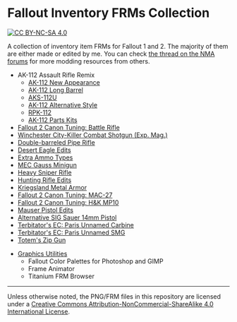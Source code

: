 # Fallout Inventory FRMs Collection

[![CC BY-NC-SA 4.0][cc-by-nc-sa-shield]][cc-by-nc-sa]

A collection of inventory item FRMs for Fallout 1 and 2. The majority of them are either made or edited by me. You can check [the thread on the NMA forums](https://www.nma-fallout.com/threads/collection-inventory-frm-edits.186246/) for more modding resources from others.

* AK-112 Assault Rifle Remix
  * [AK-112 New Appearance](AK-112_remix/01_AK-112_New/)
  * [AK-112 Long Barrel](AK-112_remix/02_AK-112_Long/)
  * [AKS-112U](AK-112_remix/03_AKS-112U/)
  * [AK-112 Alternative Style](AK-112_remix/04_AK-112_Alt/)
  * [RPK-112](AK-112_remix/05_RPK-112/)
  * [AK-112 Parts Kits](AK-112_remix/00_parts/)
* [Fallout 2 Canon Tuning: Battle Rifle](Battle_Rifle/)
* [Winchester City-Killer Combat Shotgun (Exp. Mag.)](CityKiller_edits/)
* [Double-barreled Pipe Rifle](DB_Pipe_Rifle/)
* [Desert Eagle Edits](Desert_Eagle_edits/)
* [Extra Ammo Types](Extra_Ammo_Types/)
* [MEC Gauss Minigun](FOT_Gauss_Minigun/)
* [Heavy Sniper Rifle](Heavy_Sniper_Rifle/)
* [Hunting Rifle Edits](Hunting_Rifle_edits/)
* [Kriegsland Metal Armor](Kriegsland_Metal_Armor/)
* [Fallout 2 Canon Tuning: MAC-27](MAC-27/)
* [Fallout 2 Canon Tuning: H&K MP10](MP10/)
* [Mauser Pistol Edits](Mauser_Pistol_edits/)
* [Alternative SIG Sauer 14mm Pistol](SIG_Pistol_alt/)
* [Terbitator's EC: Paris Unnamed Carbine](Terbitator_ECP_Carbine/)
* [Terbitator's EC: Paris Unnamed SMG](Terbitator_ECP_SMG/)
* [Totem's Zip Gun](Totem_Zip_Gun/)

- [Graphics Utilities](_utils/)
  - Fallout Color Palettes for Photoshop and GIMP
  - Frame Animator
  - Titanium FRM Browser

--------------------------------------------------------------------------------

Unless otherwise noted, the PNG/FRM files in this repository are licensed under a [Creative Commons Attribution-NonCommercial-ShareAlike 4.0 International License][cc-by-nc-sa].

[cc-by-nc-sa]: https://creativecommons.org/licenses/by-nc-sa/4.0/
[cc-by-nc-sa-shield]: https://img.shields.io/badge/License-CC%20BY--NC--SA%204.0-steelblue.svg
